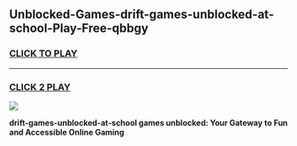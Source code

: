 
## Unblocked-Games-drift-games-unblocked-at-school-Play-Free-qbbgy
<h3>
<a href="https://premium76.site?title=drift-games-unblocked-at-school&ref=10A">CLICK TO PLAY</a></h3>
<hr>

<h3>
<a href="https://premium76.site?title=drift-games-unblocked-at-school&ref=10A">CLICK 2 PLAY</a>
  
</h3>

<a href="https://premium76.site?title=drift-games-unblocked-at-school&ref=10A"><img src="https://clearcache.store/games.png"></a>


**drift-games-unblocked-at-school games unblocked: Your Gateway to Fun and Accessible Online Gaming**
